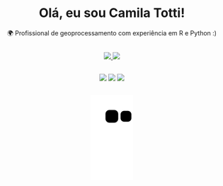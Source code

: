 <div>
  
  <h1 align="center">
    Olá, eu sou Camila Totti!
  </h1>

<p align="center">
  🌍 Profissional de geoprocessamento com experiência em R e Python :)
</p>

##

<div align="center">
  <a href="https://github.com/ctotti">
    <img height="150em" src="https://github-readme-stats.vercel.app/api?username=ctotti&count_private=true&include_all_commits=true&show_icons=true&theme=merko&hide_border=false&show_owner=true"/>
    <img height="150em" src="https://github-readme-stats.vercel.app/api/top-langs/?username=ctotti&theme=merko&hide_border=false&&layout=compact"/>
  </a>
</div>
 
 ##
 
 <div align="center">
  <a href='mailto:ctotti@id.uff.br' target='_blank'><img src='https://img.shields.io/badge/Gmail-D14836?style=for-the-badge&logo=gmail&logoColor=white' target='_blank'></a>
  <a href='https://www.linkedin.com/in/camila-totti/' target='_blank'><img src='https://img.shields.io/badge/LinkedIn-0077B5?style=for-the-badge&logo=linkedin&logoColor=white' target='_blank'></a>
  <a href='https://www.youtube.com/channel/UCppbDn0YrIT84eZvsv6mezQ' target='_blank'><img src='https://img.shields.io/badge/YouTube-FF0000?style=for-the-badge&logo=youtube&logoColor=white' target='_blank'></a>
 </div>

##  
<div align="center">

  ![Snake animation](https://github.com/ctotti/ctotti/blob/output/github-contribution-grid-snake.svg)
  
</div>
